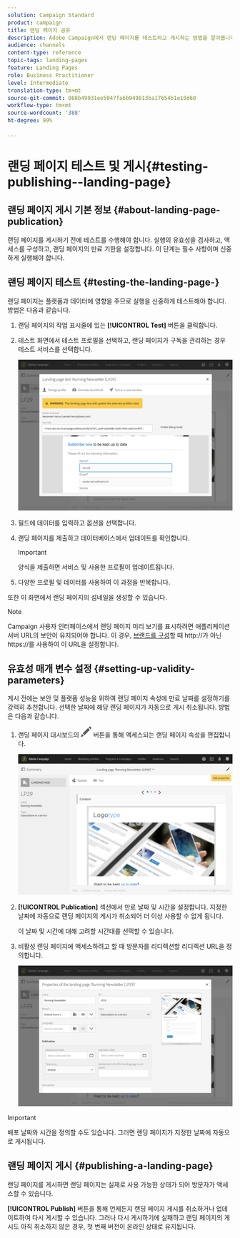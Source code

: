 ```yaml
---
solution: Campaign Standard
product: campaign
title: 랜딩 페이지 공유
description: Adobe Campaign에서 랜딩 페이지를 테스트하고 게시하는 방법을 알아봅니다.
audience: channels
content-type: reference
topic-tags: landing-pages
feature: Landing Pages
role: Business Practitioner
level: Intermediate
translation-type: tm+mt
source-git-commit: 088b49931ee5047fa6b949813ba17654b1e10d60
workflow-type: tm+mt
source-wordcount: '388'
ht-degree: 99%

---
```



# 랜딩 페이지 테스트 및 게시{#testing-publishing--landing-page}

## 랜딩 페이지 게시 기본 정보 {#about-landing-page-publication}

랜딩 페이지를 게시하기 전에 테스트를 수행해야 합니다. 실행의 유효성을 검사하고, 액세스를 구성하고, 랜딩 페이지의 만료 기한을 설정합니다. 이 단계는 필수 사항이며 신중하게 실행해야 합니다.

## 랜딩 페이지 테스트 {#testing-the-landing-page-}

랜딩 페이지는 플랫폼과 데이터에 영향을 주므로 실행을 신중하게 테스트해야 합니다. 방법은 다음과 같습니다.

1. 랜딩 페이지의 작업 표시줄에 있는 **[!UICONTROL Test]** 버튼을 클릭합니다.
1. 테스트 화면에서 테스트 프로필을 선택하고, 랜딩 페이지가 구독을 관리하는 경우 테스트 서비스를 선택합니다.

   ![](assets/lp_test_2.png)

1. 필드에 데이터를 입력하고 옵션을 선택합니다.
1. 랜딩 페이지를 제출하고 데이터베이스에서 업데이트를 확인합니다.

   >[!IMPORTANT]
   >
   >양식을 제출하면 서비스 및 사용한 프로필이 업데이트됩니다.

1. 다양한 프로필 및 데이터를 사용하여 이 과정을 반복합니다.

또한 이 화면에서 랜딩 페이지의 섬네일을 생성할 수 있습니다.

>[!NOTE]
>
>Campaign 사용자 인터페이스에서 랜딩 페이지 미리 보기를 표시하려면 애플리케이션 서버 URL의 보안이 유지되어야 합니다. 이 경우, [브랜드를 구성](../../administration/using/branding.md#configuring-and-using-brands)할 때 http://가 아닌 https://를 사용하여 이 URL을 설정합니다.

## 유효성 매개 변수 설정 {#setting-up-validity-parameters}

게시 전에는 보안 및 플랫폼 성능을 위하여 랜딩 페이지 속성에 만료 날짜를 설정하기를 강력히 추천합니다. 선택한 날짜에 해당 랜딩 페이지가 자동으로 게시 취소됩니다. 방법은 다음과 같습니다.

1. 랜딩 페이지 대시보드의 ![](assets/edit_darkgrey-24px.png) 버튼을 통해 액세스되는 랜딩 페이지 속성을 편집합니다.

   ![](assets/lp_edit_properties_button.png)

1. **[!UICONTROL Publication]** 섹션에서 만료 날짜 및 시간을 설정합니다. 지정한 날짜에 자동으로 랜딩 페이지의 게시가 취소되어 더 이상 사용할 수 없게 됩니다.

   이 날짜 및 시간에 대해 고려할 시간대를 선택할 수 있습니다.

1. 비활성 랜딩 페이지에 액세스하려고 할 때 방문자를 리디렉션할 리디렉션 URL을 정의합니다.

   ![](assets/lp_settings_general.png)

>[!IMPORTANT]
>
>배포 날짜와 시간을 정의할 수도 있습니다. 그러면 랜딩 페이지가 지정한 날짜에 자동으로 게시됩니다.

## 랜딩 페이지 게시 {#publishing-a-landing-page}

랜딩 페이지를 게시하면 랜딩 페이지는 실제로 사용 가능한 상태가 되어 방문자가 액세스할 수 있습니다.

**[!UICONTROL Publish]** 버튼을 통해 언제든지 랜딩 페이지 게시를 취소하거나 업데이트하여 다시 게시할 수 있습니다. 그러나 다시 게시하기에 실패하고 랜딩 페이지의 게시도 아직 취소하지 않은 경우, 첫 번째 버전이 온라인 상태로 유지됩니다.
